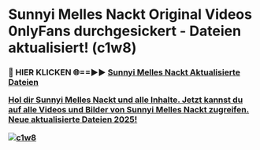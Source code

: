 # Sunnyi Melles Nackt Original Videos 0nlyFans durchgesickert - Dateien aktualisiert! (c1w8)

<h3>🔴 HIER KLICKEN 🌐==►► <a href="https://tinyurl.com/h6vf6nb8" rel="nofollow">Sunnyi Melles Nackt Aktualisierte Dateien

Hol dir Sunnyi Melles Nackt und alle Inhalte. Jetzt kannst du auf alle Videos und Bilder von Sunnyi Melles Nackt zugreifen. Neue aktualisierte Dateien 2025!

[![c1w8](https://i.imgur.com/sD4kR3V.gif)](https://tinyurl.com/h6vf6nb8)
